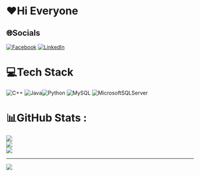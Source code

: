 # ❤️Hi Everyone
## 🌐Socials
[![Facebook](https://img.shields.io/badge/Facebook-%231877F2.svg?logo=Facebook&logoColor=white)](https://www.facebook.com/Huyecod/) [![LinkedIn](https://img.shields.io/badge/LinkedIn-%230077B5.svg?logo=linkedin&logoColor=white)](https://linkedin.com/in/https://www.linkedin.com/in/huy-nguyen-b49151230/) 

# 💻Tech Stack
![C++](https://img.shields.io/badge/c++-%2300599C.svg?style=flat&logo=c%2B%2B&logoColor=white) ![Java](https://img.shields.io/badge/java-%23ED8B00.svg?style=flat&logo=java&logoColor=white)![Python](https://img.shields.io/badge/python-3670A0?style=flat&logo=python&logoColor=ffdd54) ![MySQL](https://img.shields.io/badge/mysql-%2300f.svg?style=flat&logo=mysql&logoColor=white) ![MicrosoftSQLServer](https://img.shields.io/badge/Microsoft%20SQL%20Sever-CC2927?style=flat&logo=microsoft%20sql%20server&logoColor=white)
# 📊GitHub Stats :
![](https://github-readme-stats.vercel.app/api?username=HuyALT&theme=calm&hide_border=false&include_all_commits=false&count_private=true)<br/>
![](https://github-readme-streak-stats.herokuapp.com/?user=HuyALT&theme=calm&hide_border=false)<br/>
![](https://github-readme-stats.vercel.app/api/top-langs/?username=HuyALT&theme=calm&hide_border=false&include_all_commits=false&count_private=true&layout=compact)

---
[![](https://visitcount.itsvg.in/api?id=HuyALT&icon=0&color=0)](https://visitcount.itsvg.in)
